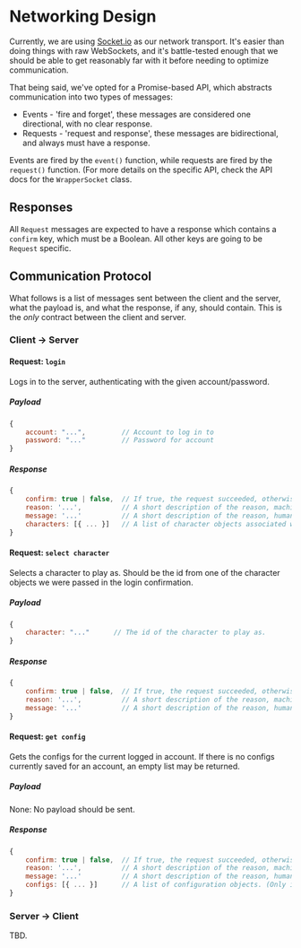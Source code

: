 # Networking Design

Currently, we are using [Socket.io](http://socket.io/) as our network transport. It's easier than doing things with raw
WebSockets, and it's battle-tested enough that we should be able to get reasonably far with it before needing to 
optimize communication.

That being said, we've opted for a Promise-based API, which abstracts communication into two types of messages:

* Events - 'fire and forget', these messages are considered one directional, with no clear response.
* Requests - 'request and response', these messages are bidirectional, and always must have a response.

Events are fired by the `event()` function, while requests are fired by the `request()` function. (For more details on
the specific API, check the API docs for the `WrapperSocket` class.

## Responses

All `Request` messages are expected to have a response which contains a `confirm` key, which must be a Boolean. All 
other keys are going to be `Request` specific.

## Communication Protocol

What follows is a list of messages sent between the client and the server, what the payload is, and what the response, 
if any, should contain. This is the _only_ contract between the client and server.

### Client -> Server

#### Request: `login`

Logs in to the server, authenticating with the given account/password.

##### Payload

```javascript
{
    account: "...",         // Account to log in to
    password: "..."         // Password for account
}
```

##### Response

```javascript
{
    confirm: true | false,  // If true, the request succeeded, otherwise it failed for the reason specified.
    reason: '...',          // A short description of the reason, machine-usable. (Only if `confirm: false`.)
    message: '...'          // A short description of the reason, human-readable. (Only if `confirm: false`.)
    characters: [{ ... }]   // A list of character objects associated with the account. (Only if `confirm: true`.)
}
```

#### Request: `select character`

Selects a character to play as. Should be the id from one of the character objects we were passed in the login 
confirmation.

##### Payload

```javascript
{
    character: "..."      // The id of the character to play as.
}
```

##### Response

```javascript
{
    confirm: true | false,  // If true, the request succeeded, otherwise it failed for the reason specified.
    reason: '...',          // A short description of the reason, machine-usable. (Only if `confirm: false`.)
    message: '...'          // A short description of the reason, human-readable. (Only if `confirm: false`.)
}
```

#### Request: `get config`

Gets the configs for the current logged in account. If there is no configs currently saved for an account, an empty list
may be returned.

##### Payload

None: No payload should be sent.

##### Response

```javascript
{
    confirm: true | false,  // If true, the request succeeded, otherwise it failed for the reason specified.
    reason: '...',          // A short description of the reason, machine-usable. (Only if `confirm: false`.)
    message: '...'          // A short description of the reason, human-readable. (Only if `confirm: false`.)
    configs: [{ ... }]      // A list of configuration objects. (Only if `confirm: true`.)
}
```

### Server -> Client

TBD.